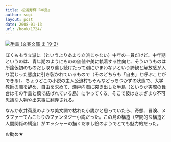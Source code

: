```yaml
---
title: 松浦寿輝『半島』
author: sugi
layout: post
date: 2008-01-13
url: /book/1724/
---
```

<a href="http://www.amazon.co.jp/exec/obidos/ASIN/4167703025/chezsugi-22/ref=nosim/" name="amazletlink" target="_blank"><img src="http://i2.wp.com/ec2.images-amazon.com/images/I/51KysekiauL.SL160.jpg?w=660" alt="半島 (文春文庫 ま 19-2)" class="alignleft" data-recalc-dims="1" /></a>

ぼくももう立派に（というよりあまり立派じゃない）中年の一員だけど、中年期というのは、青年期のようにものの価値や美に執着する性向と、そういうものは所詮仮初のものだし取り逃し続けたって別にかまわないという諦観と解放感が入り混じった態度に引き裂かれているもので（そのどちらも「自由」と呼ぶことができる）、ちょうどこの小説の主人公迫村もそんなどっちつかずの状態で、大学教師の職を辞め、自由を求めて、瀬戸内海に突き出した半島（というか実際の舞台はその半島と橋で結ばれている島）にやってくる。そこで彼はさまざまな不可思議な人物や出来事に翻弄される。

なんか永井荷風のような美文調で枯れた小説かと思っていたら、奇想、冒険、メタファーてんこもりのファンタジー小説だった。この島の構造（空間的な構造と人間関係の構造）がエッシャーの描くだまし絵のようでとても魅力的だった。

お勧め★

